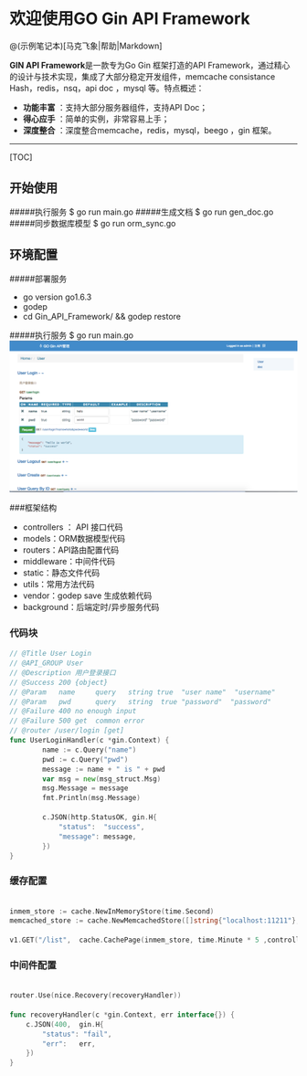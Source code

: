 # 欢迎使用GO Gin API Framework

@(示例笔记本)[马克飞象|帮助|Markdown]

**GIN API Framework**是一款专为Go Gin 框架打造的API Framework，通过精心的设计与技术实现，集成了大部分稳定开发组件，memcache consistance Hash，redis，nsq，api doc ，mysql 等。特点概述：
 
- **功能丰富** ：支持大部分服务器组件，支持API Doc；
- **得心应手** ：简单的实例，非常容易上手；
- **深度整合** ：深度整合memcache，redis，mysql，beego ，gin 框架。


-------------------

[TOC]

## 开始使用

#####执行服务
    $ go run main.go
#####生成文档
    $ go run gen_doc.go
#####同步数据库模型
    $ go run orm_sync.go

## 环境配置
#####部署服务
- go version go1.6.3
- godep 
- cd Gin_API_Framework/    && godep restore

#####执行服务
    $ go run main.go
![Alt text](./static/hello.png)

###框架结构
- controllers ： API  接口代码
- models：ORM数据模型代码
- routers：API路由配置代码
- middleware：中间件代码
- static：静态文件代码
- utils：常用方法代码
- vendor：godep save 生成依赖代码
- background：后端定时/异步服务代码


### 代码块
``` go
// @Title User Login
// @API_GROUP User
// @Description 用户登录接口
// @Success 200 {object} 
// @Param   name     query   string true  "user name"  "username"
// @Param   pwd      query   string  true "password"  "password"
// @Failure 400 no enough input
// @Failure 500 get  common error
// @router /user/login [get]
func UserLoginHandler(c *gin.Context) {
        name := c.Query("name")
        pwd := c.Query("pwd")
        message := name + " is " + pwd
        var msg = new(msg_struct.Msg)
        msg.Message = message
        fmt.Println(msg.Message)

        c.JSON(http.StatusOK, gin.H{
            "status":  "success",
            "message": message,
        })
}

```



### 缓存配置
``` go

inmem_store := cache.NewInMemoryStore(time.Second)
memcached_store := cache.NewMemcachedStore([]string{"localhost:11211"},time.Minute * 5)
    
v1.GET("/list",  cache.CachePage(inmem_store, time.Minute * 5 ,controllers.UserListHandler))

```


### 中间件配置
``` go

router.Use(nice.Recovery(recoveryHandler))

func recoveryHandler(c *gin.Context, err interface{}) {
    c.JSON(400,  gin.H{
        "status": "fail",
        "err":   err,
    })
}

```
